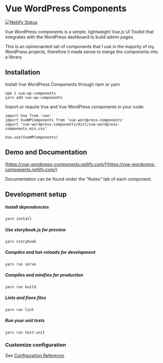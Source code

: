 # Vue WordPress Components
[![Netlify Status](https://api.netlify.com/api/v1/badges/69ba79ad-05f8-4e72-b531-3d400b29cb7d/deploy-status)](https://app.netlify.com/sites/vue-wordpress-components/deploys)

Vue WordPress components is a simple, lightweight Vue.js UI Toolkit that integrates with the WordPress dashboard to build admin pages.

This is an opinionanted set of components that I use in the majority of my WordPress projects, therefore it made sense to merge the components into a library.

## Installation

Install Vue WordPress Components through npm or yarn

```
npm i vue-wp-components
yarn add vue-wp-components
```

Import or require Vue and Vue WordPress components in your code:

```
import Vue from 'vue'
import VueWPComponents from 'vue-wordpress-components'
import 'vue-wordpress-components/dist/vue-wordpress-components.min.css'

Vue.use(VueWPComponents)
```

## Demo and Documentation

[https://vue-wordpress-components.netlify.com/](https://vue-wordpress-components.netlify.com/)

Documentation can be found under the "Notes" tab of each component.

## Development setup

##### Install dependencies
```
yarn install
```

##### Use storybook.js for preview
```
yarn storybook
```

##### Compiles and hot-reloads for development
```
yarn run serve
```

##### Compiles and minifies for production
```
yarn run build
```

##### Lints and fixes files
```
yarn run lint
```

##### Run your unit tests
```
yarn run test:unit
```

### Customize configuration
See [Configuration Reference](https://cli.vuejs.org/config/).
